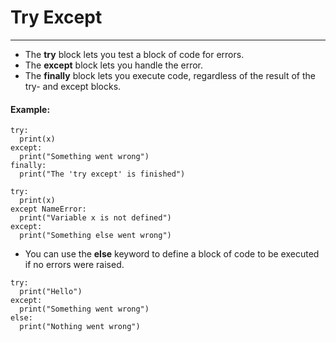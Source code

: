 # Try Except
---

- The **try** block lets you test a block of code for errors.
- The **except** block lets you handle the error.
- The **finally** block lets you execute code, regardless of the result of the try- and except blocks.

#### Example:
~~~~
try:
  print(x)
except:
  print("Something went wrong")
finally:
  print("The 'try except' is finished")
~~~~
~~~~
try:
  print(x)
except NameError:
  print("Variable x is not defined")
except:
  print("Something else went wrong") 
~~~~

- You can use the **else** keyword to define a block of code to be executed if no errors were raised.
~~~~
try:
  print("Hello")
except:
  print("Something went wrong")
else:
  print("Nothing went wrong") 
~~~~